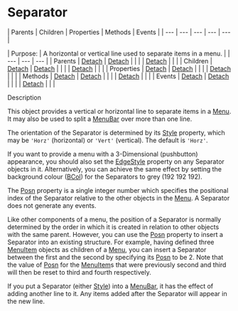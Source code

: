 




<h1 class="heading"><span class="name">Separator</span></h1>
| Parents | Children | Properties | Methods | Events |
| --- | --- | --- | --- | ---  |

| Purpose: | A horizontal or vertical line used to separate items in a menu. |
| --- | --- | ---  |
| Parents | [Detach](../a-z/detach.md) | [Detach](../a-z/detach.md) |  |  |
| [Detach](../a-z/detach.md) |  |  |
| Children | [Detach](../a-z/detach.md) | [Detach](../a-z/detach.md) |  |  |
| [Detach](../a-z/detach.md) |  |  |
| Properties | [Detach](../a-z/detach.md) | [Detach](../a-z/detach.md) |  |  |
| [Detach](../a-z/detach.md) |  |  |
| Methods | [Detach](../a-z/detach.md) | [Detach](../a-z/detach.md) |  |  |
| [Detach](../a-z/detach.md) |  |  |
| Events | [Detach](../a-z/detach.md) | [Detach](../a-z/detach.md) |  |  |
| [Detach](../a-z/detach.md) |  |  |


Description


This object provides a vertical or horizontal line to separate items in a [Menu](../a-z/menu.md). It may also be used to split a [MenuBar](../a-z/menubar.md) over more than one line.



The orientation of the Separator is determined by its [Style](../a-z/style.md) property, which may be `'Horz'` (horizontal) or `'Vert'` (vertical). The default is `'Horz'`.


If you want to provide a menu with a 3-Dimensional (pushbutton) appearance, you should also set the [EdgeStyle](../a-z/edgestyle.md) property on any Separator objects in it. Alternatively, you can achieve the same effect by setting the background colour ([BCol](../a-z/bcol.md)) for the Separators to grey (192 192 192).


The [Posn](../a-z/posn.md) property is a single integer number which specifies the positional index of the Separator relative to the other objects in the [Menu](../a-z/menu.md). A Separator does not generate any events.


Like other components of a menu, the position of a Separator is normally determined by the order in which it is created in relation to other objects with the same parent. However, you can use the [Posn](../a-z/posn.md) property to insert a Separator into an existing structure. For example, having defined three [MenuItem](../a-z/menuitem.md) objects as children of a [Menu](../a-z/menu.md), you can insert a Separator between the first and the second by specifying its [Posn](../a-z/posn.md) to be 2. Note that the value of [Posn](../a-z/posn.md) for the [MenuItem](../a-z/menuitem.md)s that were previously second and third will then be reset to third and fourth respectively.


If you put a Separator (either [Style](../a-z/style.md)) into a [MenuBar](../a-z/menubar.md), it has the effect of adding another line to it. Any items added after the Separator will appear in the new line.


